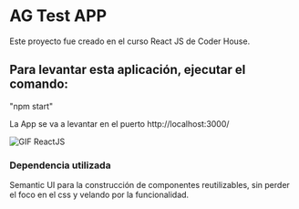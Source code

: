 # AG Test APP

Este proyecto fue creado en el curso React JS de Coder House.

## Para levantar esta aplicación, ejecutar el comando:
"npm start"

La App se va a levantar en el puerto http://localhost:3000/

![GIF ReactJS](https://user-images.githubusercontent.com/82609120/135766358-c4b1bd33-3cf0-49db-b47f-a2e4bd37f27a.gif)

### Dependencia utilizada
Semantic UI para la construcción de componentes reutilizables, sin perder el foco en el css y velando por la funcionalidad.
